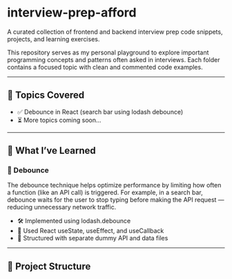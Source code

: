 # interview-prep-afford

A curated collection of frontend and backend interview prep code snippets, projects, and learning exercises.

This repository serves as my personal playground to explore important programming concepts and patterns often asked in interviews. Each folder contains a focused topic with clean and commented code examples.

---

## 🚀 Topics Covered

- ✅ Debounce in React (search bar using lodash debounce)
- ⏳ More topics coming soon...

---

## 🧠 What I’ve Learned

### 🔄 Debounce

The debounce technique helps optimize performance by limiting how often a function (like an API call) is triggered. For example, in a search bar, debounce waits for the user to stop typing before making the API request — reducing unnecessary network traffic.

- 🛠 Implemented using lodash.debounce
- 🎯 Used React useState, useEffect, and useCallback
- 📁 Structured with separate dummy API and data files

---

## 📁 Project Structure

